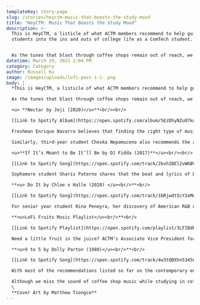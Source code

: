 ```yaml
---
templateKey: story-page
slug: /stories/heyctm-music-that-boosts-the-study-mood
title: "HeyCTM: Music That Boosts the Study Mood"
description: >-
  This is HeyCTM, a listicle of what ACTM members recommend to help guide fellow
  students into the ins and outs of college life as a ComTech student. 


  As the tunes that blast through coffee shops remain out of reach, we asked some of you what music boosts the study mood as we currently face the challenges of online classes.
datetime: March 20, 2021 1:04 PM
category: Category
author: Russell Ku
image: /images/uploads/lofi-post-1-1-.png
body: |
  *This is HeyCTM, a listicle of what ACTM members recommend to help guide fellow students into the ins and outs of college life as a ComTech student.* <br/><br/>

  As the tunes that blast through coffee shops remain out of reach, we asked some of you what music boosts the study mood as we currently face the challenges of online classes. <br/><br/>

  <u> **Nectar by Joji (2020)</u>**<br/><br/> 

  [[Link to Spotify Album](https://open.spotify.com/album/5EzDhyNZuO7kuaABHwbBKX?si=AqHtQ1K0QpOAzdKPOz8hEA)]<br/><br/>

  Freshman Enrique Navarro believes that finding the right type of music stimulates your creative juice. “It can also find the right type of mentality to approach a certain task,” he adds. Navarro finds Japanese singer-songwriter Joji’s second studio album Nectar to be a great choice to blast when he is studying as he sees the overall mood of the album as very relaxing. He also added that the different sounds and melodies in this album makes him think for his academic tasks. <br/><br/>

  Similarly, third-year student Cheska Nepomuceno also recommends the album as the album has some songs that can help students keep their energy up but also has songs that are similar to lo-fi beats. In addition, Anton Cabalde recommends the song Afterthoughts from the album as “it's relaxing but doesn't make you sleepy.” <br/><br/>

  <u>**If It’s Meant to Be It’ll Be by DJ Fidda (2017)**</u><br/><br/>

  [[Link to Spotify Song](https://open.spotify.com/track/2bvhIBEl2vW6BVpNch3Uhf?si=3yUtFeO7Sg6Tku7F4mZKAg)] </br><br/>

  Sophomore student Sharis Paterno shares that the beat and lyrics of DJ Fidda’s If It’s Meant to Be It’ll Be (2017) is relaxing for her amidst academic workload. She says that the song is perfect when you’re stressed and want to take a quick pause. “After listening to this song, it can help put you back on track,” she says. <br/><br/>

  **<u> Do It by Chloe x Halle (2020) </u><br/>**<br/>

  [[Link to Spotify Song](https://open.spotify.com/track/1bRjwdtScY2eMe9uMmsOkG?si=uIAT2sV9SlOuo4SSE2ywKw)] <br/><br/>

  For senior year student Rina Peneyra, her discovery of American R&B duo Chloe x Halle’s Do It (2020) came from hearing it through video sharing platform TikTok. “I feel extremely empowered by this song… I feel like I could do anything,” Peneyra says, highlighting how her confidence has been at an all-time high whenever she listens to this song. She adds that music can motivate her fellow ACTM members and pull them out from their studying slump. <br/><br/>

  **<u>LoFi Fruits Music Playlist</u><br/>**<br/>

  [[Link to Spotify Playlist](https://open.spotify.com/playlist/3LFIBdP7eZXJKqf3guepZ1?si=4u_Do2jMS2Gt9m2Op5EL7w)] <br/><br/>

  Need a little fruit in the juice? ACTM’s Associate Vice President for External Relations Training Mikaella Miller found the LoFi Fruits Music playlist through a study session with her friend in Discord. She says that LoFi music gives her the coffee shop vibes that she misses. “I feel like listening to this with people from ACTM would sort of still give that feeling of normalcy to everyone,” she says. <br/><br/>

  **<u>9 to 5 by Dolly Parton (1980)</u><br/>**<br/>

  [[Link to Spotify Song](https://open.spotify.com/track/4w3tQBXhn5345eUXDGBWZG?si=i2-kyKmSSe6i-B2o6kHsbQ)] <br/><br/>

  With most of the recommendations listed so far on the contemporary end, ACTM’s Executive Vice President Noelle Amba went retro through her recommendation of American country singer-songwriter Dolly Parton’s 9 to 5 (1980). For Amba, the song is a classic, and discovered it as she was developing a playlist with songs from inspiring and empowering women artists. “It boosts my mood especially at the start of a long day of work! It's a classic bop with amazing lyrics. Gotta pour myself a cup of ambition,” she says. <br/><br/>

  Although we miss the sound of coffee shop music while studying in coffee shops around Katipunan, replicating these vibes through music in the confines of our own bedrooms and table desks in going through modules and readings posted in Canvas could bring a semblance of normalcy while we live through unprecedented times. <br/>\
  \
  **Cover Art by Matthew Tiongco**
---
```

